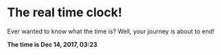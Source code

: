 # The real time clock!

Ever wanted to know what the time is? Well, your journey is about to end!

**The time is Dec 14, 2017, 03:23**